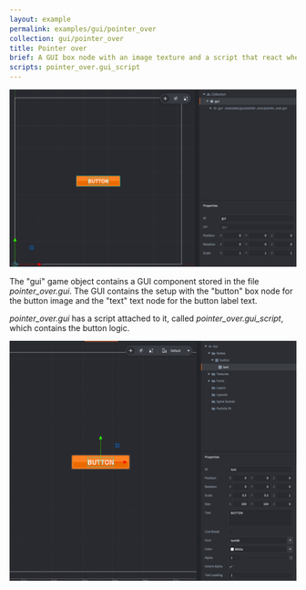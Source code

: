 ```yaml
---
layout: example
permalink: examples/gui/pointer_over
collection: gui/pointer_over
title: Pointer over
brief: A GUI box node with an image texture and a script that react when pointer over this node.
scripts: pointer_over.gui_script
---
```


![button](button.jpg)

The "gui" game object contains a GUI component stored in the file *pointer_over.gui*. The GUI contains
the setup with the "button" box node for the button image and the "text" text node for the button label text.

*pointer_over.gui* has a script attached to it, called *pointer_over.gui_script*, which contains the button logic.

![button gui](button_gui.jpg)
